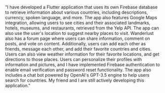 "I have developed a Flutter application that uses its own Firebase database to retrieve information about various countries, including descriptions, currency, spoken language, and more. The app also features Google Maps integration, allowing users to see cities and their associated landmarks, hotels, museums, and restaurants, retrieved from the Yelp API. The app can also use the user's location to suggest nearby places to visit. Wanderlust also has a forum page where users can share information, comment on posts, and vote on content. Additionally, users can add each other as friends, message each other, and add their favorite countries and cities. Users can also view weather information for their favorite locations, and get directions to those places. Users can personalize their profiles with information and pictures, and I have implemented Firebase authentication to enable email verification and password reset functionality. The app also includes a chat bot powered by OpenAI's GPT-3.5 engine to help users search for countries. My friend and I are still actively developing this application."
